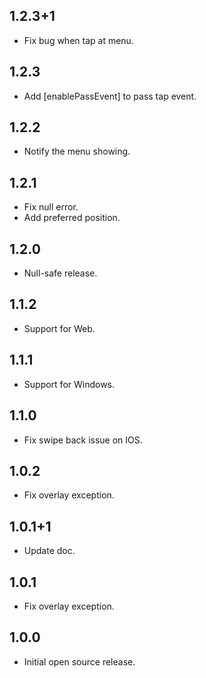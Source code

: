 ## 1.2.3+1

- Fix bug when tap at menu.


## 1.2.3

- Add [enablePassEvent] to pass tap event.

## 1.2.2

- Notify the menu showing.

## 1.2.1

- Fix null error.
- Add preferred position.

## 1.2.0

- Null-safe release.

## 1.1.2

- Support for Web.

## 1.1.1

- Support for Windows.

## 1.1.0

- Fix swipe back issue on IOS.

## 1.0.2

- Fix overlay exception.

## 1.0.1+1

- Update doc.

## 1.0.1

- Fix overlay exception.

## 1.0.0

- Initial open source release.
